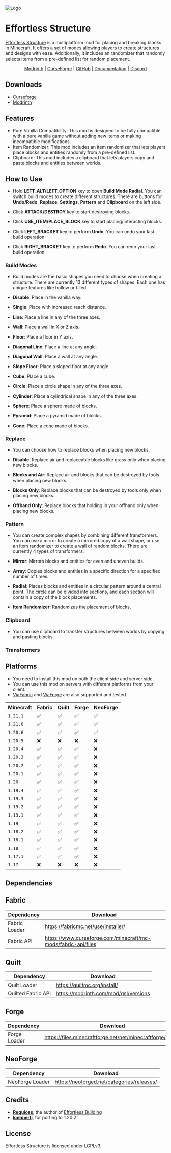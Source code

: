 ![Logo](assets/logo.png)

# Effortless Structure

[Effortless Structure]() is a multiplatform mod for placing and breaking blocks in Minecraft. It offers a set of modes
allowing players to create structures and designs with ease. Additionally, it includes an randomizer that randomly
selects items
from a pre-defined list for random placement.

<div style="text-align: center">
    <a href="https://modrinth.com/mod/effortless">Modrinth</a>
    <span> | </span>
    <a href="https://www.curseforge.com/minecraft/mc-mods/effortless">CurseForge</a>
    <span> | </span>
    <a href="https://github.com/huskcasaca/effortless">GitHub</a>
    <span> | </span>
    <a href="https://github.com/huskcasaca/effortless/wiki">Documentation</a>
    <span> | </span>
    <a href="https://discord.gg/FwbBg8uUZ7">Discord</a>
</div>

## Downloads

- [Curseforge](https://www.curseforge.com/minecraft/mc-mods/effortless)
- [Modrinth](https://modrinth.com/mod/effortless)

## Features

- Pure Vanilla Compatibility: This mod is designed to be fully compatible with a pure vanilla game without adding new
  items or making incompatible modifications.
- Item Randomizer: This mod includes an item randomizer that lets players place blocks and entities randomly from a
  pre-defined list.
- Clipboard: This mod includes a clipboard that lets players copy and paste blocks and entities between worlds.

## How to Use

- Hold **LEFT_ALT/LEFT_OPTION** key to open **Build Mode Radial**. You can switch build modes to create different
  structures. There are buttons for **Undo/Redo**, **Replace**, **Settings**, **Pattern** and **Clipboard** on the
  left side.

- Click **ATTACK/DESTROY** key to start destroying blocks.
- Click **USE_ITEM/PLACE_BLOCK** key to start placing/interacting blocks.

- Click **LEFT_BRACKET** key to perform **Undo**. You can undo your last build operation.
- Click **RIGHT_BRACKET** key to perform **Redo**. You can redo your last build operation.

### Build Modes

- Build modes are the basic shapes you need to choose when creating a structure. There are currently 13 different types
  of shapes. Each one has unique features like hollow or filled.

- **Disable**: Place in the vanilla way.
- **Single**: Place with increased reach distance.
- **Line**: Place a line in any of the three axes.
- **Wall**: Place a wall in X or Z axis.
- **Floor**: Place a floor in Y axis.
- **Diagonal Line**: Place a line at any angle.
- **Diagonal Wall**: Place a wall at any angle.
- **Slope Floor**: Place a sloped floor at any angle.
- **Cube**: Place a cube.
- **Circle**: Place a circle shape in any of the three axes.
- **Cylinder**: Place a cylindrical shape in any of the three axes.
- **Sphere**: Place a sphere made of blocks.
- **Pyramid**: Place a pyramid made of blocks.
- **Cone**: Place a cone made of blocks.

### Replace

- You can choose how to replace blocks when placing new blocks.

- **Disable**: Replace air and replaceable blocks like grass only when placing new blocks.
- **Blocks and Air**: Replace air and blocks that can be destroyed by tools when placing new blocks.
- **Blocks Only**: Replace blocks that can be destroyed by tools only when placing new blocks.
- **Offhand Only**: Replace blocks that holding in your offhand only when placing new blocks.

### Pattern

- You can create complex shapes by combining different transformers. You can use a mirror to create a mirrored copy of a
  wall shape, or use an item randomizer to create a wall of random blocks. There are currently 4 types of transformers.

- **Mirror**: Mirrors blocks and entities for even and uneven builds.
- **Array**: Copies blocks and entities in a specific direction for a specified number of times.
- **Radial**: Places blocks and entities in a circular pattern around a central point. The circle can be divided
  into sections, and each section will contain a copy of the block placements.
- **Item Randomizer**: Randomizes the placement of blocks.

### Clipboard

- You can use clipboard to transfer structures between worlds by copying and pasting blocks.

### Transformers

## Platforms

- You need to install this mod on both the client side and server side.
- You can use this mod on servers with different platforms from your client.
- [ViaFabric](https://github.com/ViaVersion/ViaFabric) and [ViaForge](https://github.com/ViaVersion/ViaForge) are also
  supported and tested.

| Minecraft | Fabric | Quilt | Forge | NeoForge |
|-----------|--------|-------|-------|----------|
| `1.21.1`  | ✅      | ✅     | ✅     | ✅        |
| `1.21.0`  | ✅      | ✅     | ✅     | ✅        |
| `1.20.6`  | ✅      | ✅     | ✅     | ✅        |
| `1.20.5`  | ❌      | ❌     | ❌     | ❌        |
| `1.20.4`  | ✅      | ✅     | ✅     | ❌        |
| `1.20.3`  | ✅      | ✅     | ✅     | ❌        |
| `1.20.2`  | ✅      | ✅     | ✅     | ❌        |
| `1.20.1`  | ✅      | ✅     | ✅     | ❌        |
| `1.20  `  | ✅      | ✅     | ✅     | ❌        |
| `1.19.4`  | ✅      | ✅     | ✅     | ❌        |
| `1.19.3`  | ✅      | ✅     | ✅     | ❌        |
| `1.19.2`  | ✅      | ✅     | ✅     | ❌        |
| `1.19.1`  | ✅      | ✅     | ✅     | ❌        |
| `1.19  `  | ✅      | ✅     | ✅     | ❌        |
| `1.18.2`  | ✅      | ✅     | ✅     | ❌        |
| `1.18.1`  | ✅      | ✅     | ✅     | ❌        |
| `1.18  `  | ✅      | ✅     | ✅     | ❌        |
| `1.17.1`  | ✅      | ✅     | ✅     | ❌        |
| `1.17  `  | ❌      | ❌     | ❌     | ❌        |

## Dependencies

## Fabric

| Dependency    | Download                                                      |
|---------------|---------------------------------------------------------------|
| Fabric Loader | https://fabricmc.net/use/installer/                           |
| Fabric API    | https://www.curseforge.com/minecraft/mc-mods/fabric-api/files |

## Quilt

| Dependency         | Download                              |
|--------------------|---------------------------------------|
| Quilt Loader       | https://quiltmc.org/install/          |
| Quilted Fabric API | https://modrinth.com/mod/qsl/versions |

## Forge

| Dependency   | Download                                                   |
|--------------|------------------------------------------------------------|
| Forge Loader | https://files.minecraftforge.net/net/minecraftforge/forge/ |

## NeoForge

| Dependency      | Download                                   |
|-----------------|--------------------------------------------|
| NeoForge Loader | https://neoforged.net/categories/releases/ |

## Credits

* **[Requioss](https://www.curseforge.com/members/requioss)**, the author
  of [Effortless Building](https://www.curseforge.com/minecraft/mc-mods/effortless-building)
* **[loehnertj](https://github.com/loehnertj)**, for porting to 1.20.2

## License

Effortless Structure is licensed under LGPLv3.
